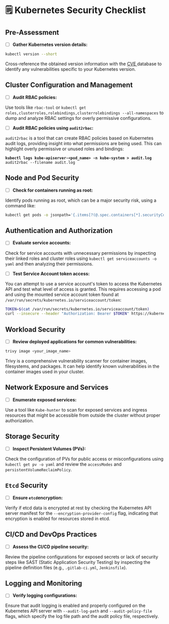 # 🗒️ Kubernetes Security Checklist

## Pre-Assessment

* [ ] **Gather Kubernetes version details:**

```bash
kubectl version --short
```

Cross-reference the obtained version information with the [CVE ](https://cve.mitre.org/)database to identify any vulnerabilities specific to your Kubernetes version.

## Cluster Configuration and Management

* [ ] **Audit RBAC policies:**&#x20;

Use tools like `rbac-tool` or `kubectl get roles,clusterroles,rolebindings,clusterrolebindings --all-namespaces` to dump and analyze RBAC settings for overly permissive configurations.

* [ ] **Audit RBAC policies using `audit2rbac`:**&#x20;

`audit2rbac` is a tool that can create RBAC policies based on Kubernetes audit logs, providing insight into what permissions are being used. This can highlight overly permissive or unused roles and bindings:

<pre class="language-bash"><code class="lang-bash"><strong>kubectl logs kube-apiserver-&#x3C;pod_name> -n kube-system > audit.log
</strong>audit2rbac --filename audit.log
</code></pre>

## Node and Pod Security

* [ ] **Check for containers running as root:**&#x20;

Identify pods running as root, which can be a major security risk, using a command like:

```bash
kubectl get pods -o jsonpath='{.items[?(@.spec.containers[*].securityContext.runAsUser
```

## Authentication and Authorization

* [ ] **Evaluate service accounts:**&#x20;

Check for service accounts with unnecessary permissions by inspecting their linked roles and cluster roles using `kubectl get serviceaccounts -o yaml` and then analyzing their permissions.

* [ ] **Test Service Account token access:**&#x20;

You can attempt to use a service account's token to access the Kubernetes API and test what level of access is granted. This requires accessing a pod and using the mounted service account token found at `/var/run/secrets/kubernetes.io/serviceaccount/token`:

```bash
TOKEN=$(cat /var/run/secrets/kubernetes.io/serviceaccount/token)
curl --insecure --header "Authorization: Bearer $TOKEN" https://kubernetes.default.sv
```

## Workload Security

* [ ] **Review deployed applications for common vulnerabilities:**&#x20;

```bash
trivy image <your_image_name>
```

Trivy is a comprehensive vulnerability scanner for container images, filesystems, and packages. It can help identify known vulnerabilities in the container images used in your cluster.

## Network Exposure and Services

* [ ] **Enumerate exposed services:**&#x20;

Use a tool like `Kube-hunter` to scan for exposed services and ingress resources that might be accessible from outside the cluster without proper authorization.

## Storage Security

* [ ] **Inspect Persistent Volumes (PVs):**

&#x20;Check the configuration of PVs for public access or misconfigurations using `kubectl get pv -o yaml` and review the `accessModes` and `persistentVolumeReclaimPolicy`.

## `Etcd` Security

* [ ] **Ensure `etcd`encryption:**&#x20;

Verify if etcd data is encrypted at rest by checking the Kubernetes API server manifest for the `--encryption-provider-config` flag, indicating that encryption is enabled for resources stored in etcd.

## CI/CD and DevOps Practices

* [ ] **Assess the CI/CD pipeline security:**&#x20;

Review the pipeline configurations for exposed secrets or lack of security steps like SAST (Static Application Security Testing) by inspecting the pipeline definition files (e.g., `.gitlab-ci.yml`, `Jenkinsfile`).

## Logging and Monitoring

* [ ] **Verify logging configurations:**&#x20;

Ensure that audit logging is enabled and properly configured on the Kubernetes API server with `--audit-log-path` and `--audit-policy-file` flags, which specify the log file path and the audit policy file, respectively.
